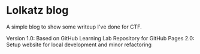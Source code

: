 # Lolkatz blog

A simple blog to show some writeup I've done for CTF.

Version
1.0: Based on GitHub Learning Lab Repository for GitHub Pages
2.0: Setup website for local development and minor refactoring